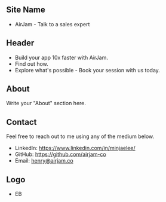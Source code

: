 ## Site Name
- AirJam - Talk to a sales expert

## Header
- Build your app 10x faster with AirJam.
- Find out how.
- Explore what's possible - Book your session with us today.

## About
Write your "About" section here.

## Contact
Feel free to reach out to me using any of the medium below.
- LinkedIn: https://www.linkedin.com/in/minjaelee/
- GitHub: https://github.com/airjam-co
- Email: henry@airjam.co

## Logo
- EB